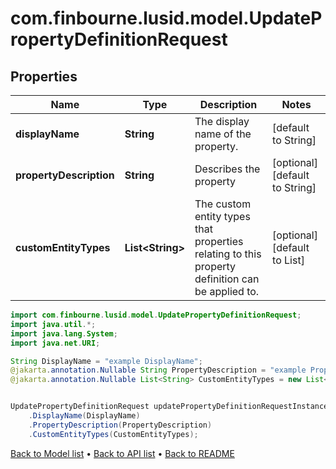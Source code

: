 # com.finbourne.lusid.model.UpdatePropertyDefinitionRequest

## Properties

Name | Type | Description | Notes
------------ | ------------- | ------------- | -------------
**displayName** | **String** | The display name of the property. | [default to String]
**propertyDescription** | **String** | Describes the property | [optional] [default to String]
**customEntityTypes** | **List&lt;String&gt;** | The custom entity types that properties relating to this property definition can be applied to. | [optional] [default to List<String>]

```java
import com.finbourne.lusid.model.UpdatePropertyDefinitionRequest;
import java.util.*;
import java.lang.System;
import java.net.URI;

String DisplayName = "example DisplayName";
@jakarta.annotation.Nullable String PropertyDescription = "example PropertyDescription";
@jakarta.annotation.Nullable List<String> CustomEntityTypes = new List<String>();


UpdatePropertyDefinitionRequest updatePropertyDefinitionRequestInstance = new UpdatePropertyDefinitionRequest()
    .DisplayName(DisplayName)
    .PropertyDescription(PropertyDescription)
    .CustomEntityTypes(CustomEntityTypes);
```


[Back to Model list](../README.md#documentation-for-models) &#8226; [Back to API list](../README.md#documentation-for-api-endpoints) &#8226; [Back to README](../README.md)
